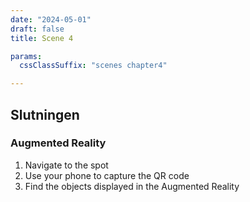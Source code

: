 ```yaml
---
date: "2024-05-01"
draft: false
title: Scene 4

params:
  cssClassSuffix: "scenes chapter4"

---
```


## Slutningen

### Augmented Reality

1. Navigate to the spot
1. Use your phone to capture the QR code
1. Find the objects displayed in the Augmented Reality

